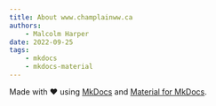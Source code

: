 ```yaml
---
title: About www.champlainww.ca
authors:
    - Malcolm Harper
date: 2022-09-25
tags:
    - mkdocs
    - mkdocs-material
---
```


Made with :heart: using [MkDocs](https://www.mkdocs.org/) and [Material for MkDocs](https://squidfunk.github.io/mkdocs-material).

